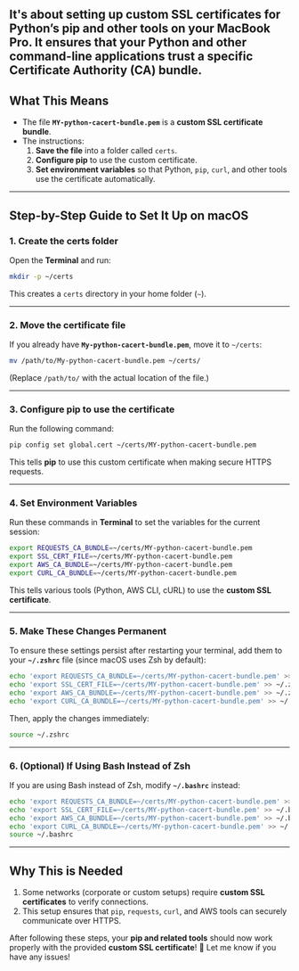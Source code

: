 ## It's about setting up **custom SSL certificates** for **Python’s pip and other tools** on your MacBook Pro. It ensures that your Python and other command-line applications trust a specific Certificate Authority (CA) bundle.


## **What This Means**
- The file **`MY-python-cacert-bundle.pem`** is a **custom SSL certificate bundle**.
- The instructions:
  1. **Save the file** into a folder called `certs`.
  2. **Configure pip** to use the custom certificate.
  3. **Set environment variables** so that Python, `pip`, `curl`, and other tools use the certificate automatically.

---

## **Step-by-Step Guide to Set It Up on macOS**

### **1. Create the certs folder**
Open the **Terminal** and run:

```sh
mkdir -p ~/certs
```

This creates a `certs` directory in your home folder (`~`).

---

### **2. Move the certificate file**
If you already have **`My-python-cacert-bundle.pem`**, move it to `~/certs`:

```sh
mv /path/to/My-python-cacert-bundle.pem ~/certs/
```

(Replace `/path/to/` with the actual location of the file.)

---

### **3. Configure pip to use the certificate**
Run the following command:

```sh
pip config set global.cert ~/certs/MY-python-cacert-bundle.pem
```

This tells **pip** to use this custom certificate when making secure HTTPS requests.

---

### **4. Set Environment Variables**
Run these commands in **Terminal** to set the variables for the current session:

```sh
export REQUESTS_CA_BUNDLE=~/certs/MY-python-cacert-bundle.pem
export SSL_CERT_FILE=~/certs/MY-python-cacert-bundle.pem
export AWS_CA_BUNDLE=~/certs/MY-python-cacert-bundle.pem
export CURL_CA_BUNDLE=~/certs/MY-python-cacert-bundle.pem
```

This tells various tools (Python, AWS CLI, cURL) to use the **custom SSL certificate**.

---

### **5. Make These Changes Permanent**
To ensure these settings persist after restarting your terminal, add them to your **`~/.zshrc`** file (since macOS uses Zsh by default):

```sh
echo 'export REQUESTS_CA_BUNDLE=~/certs/MY-python-cacert-bundle.pem' >> ~/.zshrc
echo 'export SSL_CERT_FILE=~/certs/MY-python-cacert-bundle.pem' >> ~/.zshrc
echo 'export AWS_CA_BUNDLE=~/certs/MY-python-cacert-bundle.pem' >> ~/.zshrc
echo 'export CURL_CA_BUNDLE=~/certs/MY-python-cacert-bundle.pem' >> ~/.zshrc
```

Then, apply the changes immediately:

```sh
source ~/.zshrc
```

---

### **6. (Optional) If Using Bash Instead of Zsh**
If you are using Bash instead of Zsh, modify **`~/.bashrc`** instead:

```sh
echo 'export REQUESTS_CA_BUNDLE=~/certs/MY-python-cacert-bundle.pem' >> ~/.bashrc
echo 'export SSL_CERT_FILE=~/certs/MY-python-cacert-bundle.pem' >> ~/.bashrc
echo 'export AWS_CA_BUNDLE=~/certs/MY-python-cacert-bundle.pem' >> ~/.bashrc
echo 'export CURL_CA_BUNDLE=~/certs/MY-python-cacert-bundle.pem' >> ~/.bashrc
source ~/.bashrc
```

---

## **Why This is Needed**
1. Some networks (corporate or custom setups) require **custom SSL certificates** to verify connections.
2. This setup ensures that `pip`, `requests`, `curl`, and AWS tools can securely communicate over HTTPS.

After following these steps, your **pip and related tools** should now work properly with the provided **custom SSL certificate**! 🚀 Let me know if you have any issues!
